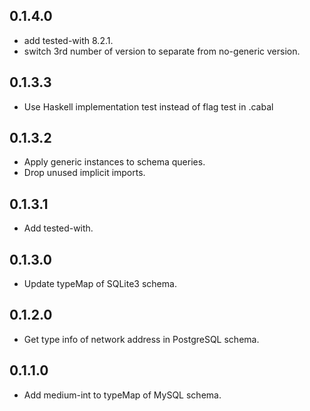 <!-- -*- Markdown -*- -->

## 0.1.4.0

- add tested-with 8.2.1.
- switch 3rd number of version to separate from no-generic version.

## 0.1.3.3

- Use Haskell implementation test instead of flag test in .cabal

## 0.1.3.2

- Apply generic instances to schema queries.
- Drop unused implicit imports.

## 0.1.3.1

- Add tested-with.

## 0.1.3.0

- Update typeMap of SQLite3 schema.

## 0.1.2.0

- Get type info of network address in PostgreSQL schema.

## 0.1.1.0

- Add medium-int to typeMap of MySQL schema.
